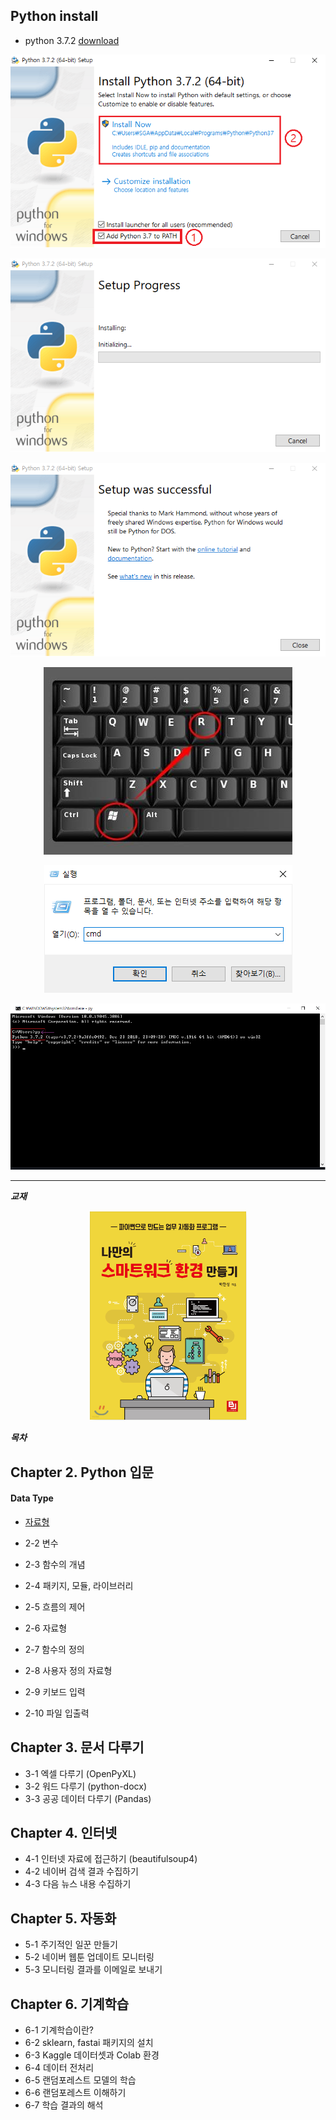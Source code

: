 
## Python install
  - python 3.7.2 [download](https://www.python.org/ftp/python/3.7.2/python-3.7.2-amd64.exe)<br>

<!-- 이미지 가운데 정렬 -->
<p align="center">
  <img src="./image/111.png" alt="install_01">
</p>

<!-- 이미지 가운데 정렬 -->
<p align="center">
  <img src="./image/222.png" alt="install_02">
</p>

<!-- 이미지 가운데 정렬 -->
<p align="center">
  <img src="./image/333.png" alt="install_03">
</p>

<!-- 이미지 가운데 정렬 -->
<p align="center">
  <img src="./image/444.jpg" alt="install_04">
</p>

<!-- 이미지 가운데 정렬 -->
<p align="center">
  <img src="./image/555.png" alt="install_05">
</p>

<!-- 이미지 가운데 정렬 -->
<p align="center">
  <img src="./image/666.png" alt="install_06">
</p>


---

___교재___

<!-- 이미지 가운데 정렬 -->
<p align="center">
  <img src="./image/777.png" alt="install_07">
</p>



___목차___ <br>
## Chapter 2. Python 입문
#### Data Type
- [자료형](./dataType/READMY.md)

- 2-2 변수
- 2-3 함수의 개념
- 2-4 패키지, 모듈, 라이브러리
- 2-5 흐름의 제어
- 2-6 자료형
- 2-7 함수의 정의
- 2-8 사용자 정의 자료형
- 2-9 키보드 입력
- 2-10 파일 입출력

## Chapter 3. 문서 다루기
- 3-1 엑셀 다루기 (OpenPyXL)
- 3-2 워드 다루기 (python-docx)
- 3-3 공공 데이터 다루기 (Pandas)

## Chapter 4. 인터넷
- 4-1 인터넷 자료에 접근하기 (beautifulsoup4)
- 4-2 네이버 검색 결과 수집하기
- 4-3 다음 뉴스 내용 수집하기

## Chapter 5. 자동화
- 5-1 주기적인 일꾼 만들기
- 5-2 네이버 웹툰 업데이트 모니터링
- 5-3 모니터링 결과를 이메일로 보내기

## Chapter 6. 기계학습
- 6-1 기계학습이란?
- 6-2 sklearn, fastai 패키지의 설치
- 6-3 Kaggle 데이터셋과 Colab 환경
- 6-4 데이터 전처리
- 6-5 랜덤포레스트 모델의 학습
- 6-6 랜덤포레스트 이해하기
- 6-7 학습 결과의 해석

